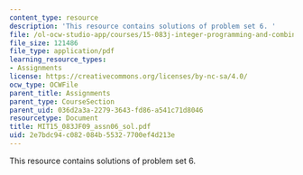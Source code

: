 ```yaml
---
content_type: resource
description: 'This resource contains solutions of problem set 6. '
file: /ol-ocw-studio-app/courses/15-083j-integer-programming-and-combinatorial-optimization-fall-2009/2e7bdc94c082084b55327700ef4d213e_MIT15_083JF09_assn06_sol.pdf
file_size: 121486
file_type: application/pdf
learning_resource_types:
- Assignments
license: https://creativecommons.org/licenses/by-nc-sa/4.0/
ocw_type: OCWFile
parent_title: Assignments
parent_type: CourseSection
parent_uid: 036d2a3a-2279-3643-fd86-a541c71d8046
resourcetype: Document
title: MIT15_083JF09_assn06_sol.pdf
uid: 2e7bdc94-c082-084b-5532-7700ef4d213e
---
```

This resource contains solutions of problem set 6. 